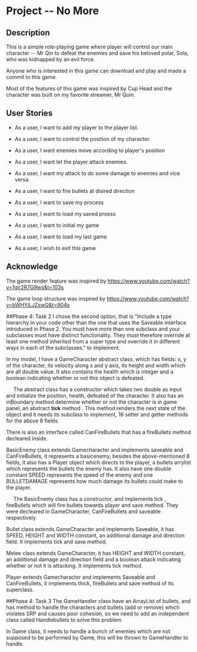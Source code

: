 # Project -- No More

## Description

This is a simple role-playing game where player will control our main character -- Mr Qin to defeat the enemies and save  his beloved polar, Sola, who was kidnapped by an evil force. 

Anyone who is interested in this game can download and play and made a commit to this game.

Most of the features of this game was inspired by Cup Head and the character was built on my favorite streamer, Mr Quin.

## User Stories

- As a user, I want to add my player to the player list.

- As a user, I want to control the position of my character.

- As a user, I want enemies move according to player's position

- As a user, I want let the player attack enemies.

- As a user, I want my attack to do some damage to enemies and vice versa.

- As a user, I want to fire bullets at disired direction

- As a user, I want to save my process

- As a user,  I want to load my saved proess

- As a user, I want to initial my game

- As a user, I want to load my last game

- As a user, I wish to exit this game

## Acknowledge

The game render feature was inspired by https://www.youtube.com/watch?v=1gir2R7G9ws&t=103s

The game loop structure was inspired by https://www.youtube.com/watch?v=bWHYjLJZswQ&t=904s 


##Phase 4: Task 2
I chose the second option, that is "Include a type hierarchy in your code other than the one that uses the Saveable interface introduced in Phase 2.  You must have more than one subclass and your subclasses must have distinct functionality.  They must therefore override at least one method inherited from a super type and override it in different ways in each of the subclasses." to implement.

In my model, I have a GameCharacter abstract class, which has fields: x, y of the character, its velocity along x and y axis, its height and width which are all double value. It also contains the health which is integer and a boolean indicating whether or not this object is defeated. 

&nbsp;&nbsp;&nbsp;&nbsp; The abstract class has a constructor which takes two double as input and initialize the position, health, defeated of the character. It also has an inBoundary method determine whether or not the character is in game panel, an abstract **tick** method . This method renders the next state of the object and it needs its subclass to implement, 16 setter and getter methods for the above 8 fields

There is also an interface called CanFireBullets that has a fireBullets method decleared inside.

BasicEnemy class extends Gamecharacter and implements saveable and CanFireBullets, it represents a basicenemy, besides the above-mentioned 8 fields, it also has a Player object which directs to the player, a bullets arrylist which represents the bullets the enemy has. It also have one double constant SPEED represents the speed of the enemy and one BULLETDAMAGE represents how much damage its bullets could make to the player.

&nbsp;&nbsp;&nbsp;&nbsp; The BasicEnemy class has a constructor, and implements tick , fireBullets which will fire bullets towards player and save method. They were decleared in GameCharacter, CanFireBullets and saveable respectively.

Bullet class extends GameCharacter and implements Saveable, it has SPEED, HEIGHT and WIDTH constant, an additional damage and direction field. It implements tick and save method.

Melee class extends GameCharacter, it has HEIGHT and WIDTH constant, an additional damage and direction field and a boolean attack indicating whether or not it is attacking. It implements tick method.

Player extends Gamecharacter and implements Saveable and CanFireBullets, it implements thick, fireBullets and save method of its superclass.

##Phase 4: Task 3
The GameHandler class have an ArrayList of bullets, and has method to handle the characters and bullets (add or remove) which violates SRP and causes poor cohesion, so we need to add an independent class called Handlebullets to solve this problem.

In Game class, it needs to handle a bunch of enemies which are not supposed to be performed by Game, this will be thrown to GameHandler to handle.


